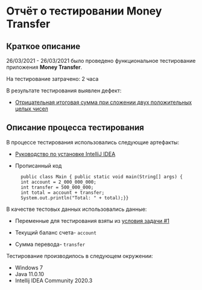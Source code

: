 # Отчёт о тестировании Money Transfer
## Краткое описание
26/03/2021 - 26/03/2021 было проведено функциональное тестирование приложения **Money Transfer**.    
 
На тестирование затрачено: 2 часа    
 
В результате тестирования выявлен дефект:    

* [Отрицательная итоговая сумма при сложении двух положительных целых чисел](https://github.com/Maksim-Shalaev/Money-Transfer/issues/1)  

## Описание процесса тестирования
В процессе тестирования использовались следующие артефакты:  
 
* [Руководство по установке IntelliJ IDEA](https://github.com/netology-code/javaqa-homeworks/blob/master/intro/idea.md)
* Прописанный код
    
		public class Main { public static void main(String[] args) {
        int account = 2_000_000_000;
        int transfer = 500_000_000;
        int total = account + transfer;
        System.out.println("Total: " + total);}}

В качестве тестовых данных использовались данные:   

* Переменные для тестирования взяты из [условия задачи #1](https://github.com/netology-code/javaqa-homeworks/tree/master/programming) 
  
 * Текущий баланс счета- `account`
 * Сумма перевода- `transfer`
  
   
Тестирование производилось в следующем окружении: 

* Windows 7   
* Java 11.0.10  
* Intellij IDEA Community 2020.3